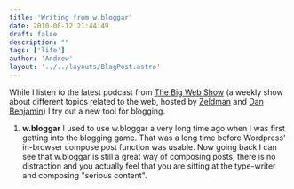 ```yaml
---
title: 'Writing from w.bloggar'
date: 2010-08-12 21:44:49
draft: false
description: ""
tags: ['life']
author: 'Andrew'
layout: '../../layouts/BlogPost.astro'
---
```


While I listen to the latest podcast from [The Big Web Show](http://5by5.tv/bigwebshow/16 "big web show #16") (a weekly show about different topics related to the web, hosted by [Zeldman](http://www.zeldman.com/ "Jeffrey Zeldman's Site") and [Dan Benjamin](http://hivelogic.com/ "Dan Benjamin's Hivelogic Website")) I try out a new tool for blogging.

1.  **w.bloggar**
I used to use w.bloggar a very long time ago when I was first getting into the blogging game. That was a long time before Wordpress' in-browser compose post function was usable. Now going back I can see that w.bloggar is still a great way of composing posts, there is no distraction and you actually feel that you are sitting at the type-writer and composing "serious content".
